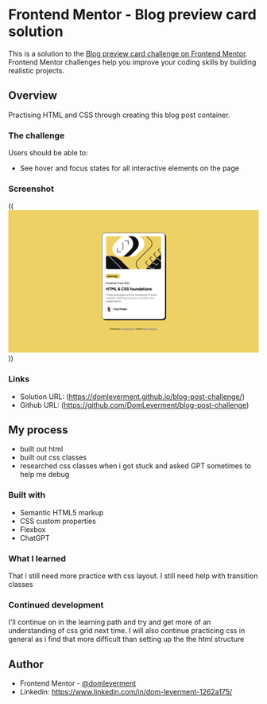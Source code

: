 # Frontend Mentor - Blog preview card solution

This is a solution to the [Blog preview card challenge on Frontend Mentor](https://www.frontendmentor.io/challenges/blog-preview-card-ckPaj01IcS). Frontend Mentor challenges help you improve your coding skills by building realistic projects. 



## Overview
Practising HTML and CSS through creating this blog post container.

### The challenge

Users should be able to:

- See hover and focus states for all interactive elements on the page

### Screenshot

((![screenshot of solution](<assets/images/Screenshot 2024-06-03 at 14.30.38.png>)))


### Links

- Solution URL: (https://domleverment.github.io/blog-post-challenge/)
- Github URL: (https://github.com/DomLeverment/blog-post-challenge)

## My process
- built out html
- built out css classes
- researched css classes when i got stuck and asked GPT sometimes to help me debug

### Built with

- Semantic HTML5 markup
- CSS custom properties
- Flexbox
- ChatGPT

### What I learned

That i still need more practice with css layout. I still need help with transition classes

### Continued development

I'll continue on in the learning path and try and get more of an understanding of css grid next time. I will also continue practicing css in general as i find that more difficult than setting up the the html structure




## Author

- Frontend Mentor - [@domleverment](https://www.frontendmentor.io/profile/DomLeverment)
- Linkedin: https://www.linkedin.com/in/dom-leverment-1262a175/

